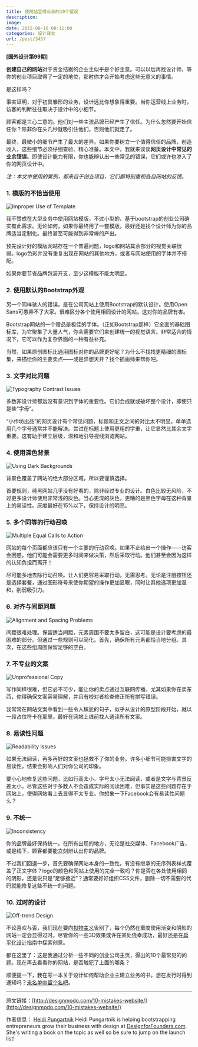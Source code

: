 ```yaml
---
title: 使网站显得业余的10个错误
description: 
image: 
date: 2015-08-16 00:11:00
categories: 设计译文
url: /post/3457
---
```


**[国外设计第99期]**

**创建自己的网站**对于资金拮据的企业主似乎是个好主意。可以以后再找设计师，等你的创业项目取得了一定的地位，那时你才会开始考虑这些无意义的事情。

是这样吗？

事实证明，对于初具雏形的业务，设计远比你想象得重要。当你运营线上业务时，访客的判断往往取决于设计中的小细节。

顾客都是三心二意的。他们对一些主流品牌已经产生了信任。为什么忽然要开始信任你？除非你在头几秒就吸引住他们，否则他们就走了。

最终，最微小的细节产生了最大的差异。如果你要树立一个值得信任的品牌，创造收入，这些细节必须仔细查验、精心准备。本文中，我就来谈谈**网页设计中常见的业余错误**。即使设计能力有限，你也能辨认出一些常见的错误，它们或许也渗入了你的网页设计中。

*注：本文中使用的案例，都来自于创业项目，它们都特别重视各自网站的反馈。*

### 1. 模版的不恰当使用

![Improper Use of Template](http://designmodo.com/wp-content/uploads/2015/08/image01.gif)

我不赞成在大型业务中使用网站模版，不过小型的、基于bootstrap的创业公司确实有此需求。无论如何，如果你最终用了一套模版，最好还是找个设计师为你的品牌适当定制化。最终甚至可能得到非常棒的产出。

预先设计好的模版网站存在一个普遍问题，logo和网站其余部分的视觉关联很弱。logo色彩并没有重复出现在网站的其他地方，或者与网站使用的字体并不搭配。

如果你要节省品牌包装开支，至少这模版不能太明显。

### 2. 使用默认的Bootstrap外观

另一个同样骇人的错误，是在公司网站上使用Bootstrap的默认设计。使用Open Sans可愚弄不了大家。很难区分各个使用相同设计的网站，这对你的品牌有害。

Bootstrap网站的一个赠品是极佳的字体。（正如Bootstrap那样）它全面的基础图标库，为它聚集了大量人气，你会需要它们来创建统一的视觉语言。非常适合的情况下，它可以作为复杂界面的一种有益补充。

当然，如果原创图标比通用图标对你的品牌更好呢？为什么不找找更精细的图标集，来描绘你的主要卖点——或是异想天开？找个插画师来帮你吧。

### 3. 文字对比问题

![Typography Contrast Issues](http://designmodo.com/wp-content/uploads/2015/08/image07.gif)

多数非设计师都远没有意识到字体的重要性。它们会成就或破坏整个设计，即使只是些“字母”。

“小作坊出品”的网页设计有个常见问题，标题和正文之间的对比太不明显。单单选用几个字号通常并不能解决。尝试在标题上使用更粗的字重，让它显然比其余文字重要。这有助于建立层级，温和地引导视线浏览网站。

### 4. 使用深色背景

![Using Dark Backgrounds](http://designmodo.com/wp-content/uploads/2015/08/image04.gif)

背景色覆盖了网站的绝大部分区域，所以要谨慎选择。

首要规则，纯黑网站几乎没有好看的，除非经过专业的设计。白色比较无风险，不过更多设计师使用非常浅的灰色。当心更深的灰色，更糟的是黑色字母在这种背景上的易读性。灰度最好在15%以下，保持设计的明亮。

### 5. 多个同等的行动召唤

![Multiple Equal Calls to Action](http://designmodo.com/wp-content/uploads/2015/08/image05.gif)

网站的每个页面都应该只有一个主要的行动召唤。如果不止给出一个操作——访客会困惑，他们可能会需要更多时间来做决策，然后采取行动。他们甚至会因为这样的认知负担而离开！

尽可能多地去除行动召唤。让人们更容易采取行动，无需思考。无论是注册按钮还是选择套餐，通过图形符号来使你期望的操作更加显眼，同时让其他选项更加温和，削弱吸引力。

### 6. 对齐与间距问题

![Alignment and Spacing Problems](http://designmodo.com/wp-content/uploads/2015/08/image03.gif)

间距很难处理。保留适当间距，元素周围不要太多留白，这可能是设计要考虑的最困难的部分。但通过一些规则可以简化。首先，确保所有元素都恰当地分组。其次，在这些组周围保留足够的空白。

### 7. 不专业的文案

![Unprofessional Copy](http://designmodo.com/wp-content/uploads/2015/08/image02.gif)

写作同样很难，但它必不可少，能让你的卖点通过互联网传播。尤其如果你在卖东西，你得确保文案容易理解，并且有校对者检查修正所有拼写错误。

我常常在网站文案中看到一些令人尴尬的句子，似乎从设计的原型阶段开始，就以一段占位符卡在那里。最好在网站上线前找人通读所有文案。

### 8. 易读性问题

![Readability Issues](http://designmodo.com/wp-content/uploads/2015/08/image08.gif)

如果无法阅读，再多再好的文案也拯救不了你的业务。许多小细节可能损害文字的易读性，结果会影响人们对你公司的印象。

要小心地修复这些问题，比如行高太小、字号太小无法阅读，或者是文字与背景反差太小。尽管这些对于多数人不会造成实际的阅读困难，但事实是这些问题存在于网站上，使得网站看上去显得不太专业。你想象一下Facebook会有易读性问题么？

### 9. 不统一

![Inconsistency](http://designmodo.com/wp-content/uploads/2015/08/image00.gif)

你的品牌最好保持统一。在所有出现的地方，无论是社交媒体、Facebook广告，或是线下，顾客都要能立刻辨认出你的品牌。

不过我们回退一步，首先要确保网站本身的一致性。有没有继承的无序列表样式覆盖了正文字体？logo的颜色和网站上使用的完全一致吗？你是否在各处使用相同的阴影，还是说只是“足够接近”？通常要好好组织CSS文件，删除一切不需要的代码就能修复这些不统一的问题。

### 10. 过时的设计

![Off-trend Design](http://designmodo.com/wp-content/uploads/2015/08/image06.gif)

不论喜欢与否，我们现在要向[拟物主义](http://designmodo.com/skeuomorphism-ui-design/)告别了，每个仍然在重度使用渐变和阴影的网站一定会显得过时。尽管你的一些3D效果或许在某处侥幸成功，最好还是在[扁平化设计指南](http://designmodo.com/flat-design-principles/)中探索创意。

都在这里了：这是我通过分析一些不同的创业公司主页，得出的10个最常见的问题。现在再去看看你的网站，是否触犯了上面的哪条？

顺便提一下，我在写一本关于设计如何帮助企业主建立业务的书。想在发行时得到通知吗？[来名单中留个名吧](http://designforfounders.com/book/)。

---

原文链接：[http://designmodo.com/10-mistakes-website/](http://designmodo.com/10-mistakes-website/)

作者信息：
[Heidi Pungartnik](http://designmodo.com/author/pungartnik/)
Heidi Pungartnik is helping bootstrapping entrepreneurs grow their business with design at [DesignforFounders.com](http://www.designforfounders.com/). She's writing a book on the topic as well so be sure to jump on the launch list!